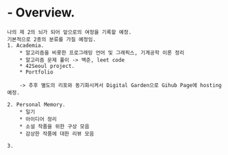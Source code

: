 
# - Overview.
	나의 제 2의 뇌가 되어 앞으로의 여정을 기록할 예정.
	기본적으로 2종의 분류를 가질 예정임.
	1. Academia.
		* 알고리즘을 비롯한 프로그래밍 언어 및 그래픽스, 기계공학 이론 정리
		* 알고리즘 문제 풀이 -> 백준, leet code
		* 42Seoul project.
		* Portfolio
		
		-> 추후 별도의 리포와 동기화시켜서 Digital Garden으로 Gihub Page에 hosting예정. 
		
	2. Personal Memory.
		* 일기
		* 아이디어 정리
		* 소설 작품을 위한 구상 모음
		* 감상한 작품에 대한 리뷰 모음
		
	3. 

